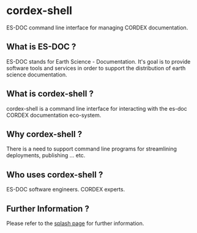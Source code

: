 cordex-shell
===============

ES-DOC command line interface for managing CORDEX documentation.


What is ES-DOC ?
--------------------------------------

ES-DOC stands for Earth Science - Documentation.  It's goal is to provide software tools and services in order to support the distribution of earth science documentation.


What is cordex-shell ?
--------------------------------------

cordex-shell is a command line interface for interacting with the es-doc CORDEX documentation eco-system.


Why cordex-shell ?
--------------------------------------

There is a need to support command line programs for streamlining deployments, publishing ... etc. 


Who uses cordex-shell ?
--------------------------------------

ES-DOC software engineers.  CORDEX experts.

Further Information ?
--------------------------------------

Please refer to the [splash page](http:es-doc.org) for further information.